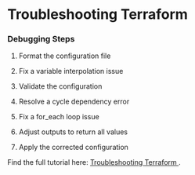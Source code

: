 # Troubleshooting Terraform 


### Debugging Steps

1.	Format the configuration file

2.	Fix a variable interpolation issue

3.	Validate the configuration

4.	Resolve a cycle dependency error

5.	Fix a for_each loop issue

6.	Adjust outputs to return all values

7.	Apply the corrected configuration


Find the full tutorial here: [Troubleshooting Terraform ](https://cloudwithdj.com/how-to-troubleshoot-terraform/) . 
